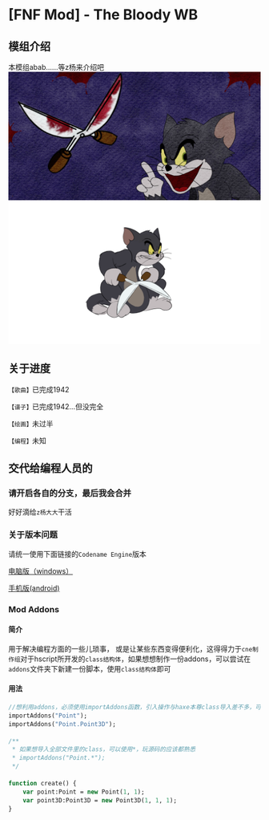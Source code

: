 # [FNF Mod] - The Bloody WB
## 模组介绍
本模组abab......等z杨来介绍吧
![](https://github.com/VapireMox/The-blood-WB--By-CNE/blob/YourDad/images/loadingMenu/1942menu.png)
![](https://github.com/VapireMox/The-blood-WB--By-CNE/blob/YourDad/source/一阶段.png)

## 关于进度
`【歌曲】`已完成1942

`【谱子】`已完成1942...但没完全

`【绘画】`未过半

`【编程】`未知

## 交代给编程人员的

### 请开启各自的分支，最后我会合并
好好滴给`z杨大大`干活

### 关于版本问题
请统一使用下面链接的`Codename Engine`版本

[电脑版（windows）](https://nightly.link/CodenameCrew/CodenameEngine/workflows/windows/main/Codename%20Engine.zip)

[手机版(android)](https://github.com/MobilePorting/CodenameEngine-Mobile/actions/runs/12750679073/artifacts/2422951342)

### Mod Addons
#### 简介
用于解决编程方面的一些儿琐事， 或是让某些东西变得便利化，这得得力于`cne制作组`对于hscript所开发的`class结构体`，如果想想制作一份addons，可以尝试在`addons`文件夹下新建一份脚本，使用`class结构体`即可

#### 用法
```haxe
//想利用addons，必须使用importAddons函数，引入操作与haxe本尊class导入差不多，可看以下操作
importAddons("Point");
importAddons("Point.Point3D");

/**
 * 如果想导入全部文件里的class，可以使用*，玩源码的应该都熟悉
 * importAddons("Point.*");
 */

function create() {
    var point:Point = new Point(1, 1);
    var point3D:Point3D = new Point3D(1, 1, 1);
}
```
